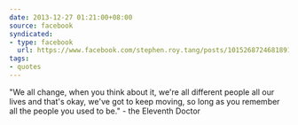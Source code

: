 ```yaml
---
date: 2013-12-27 01:21:00+08:00
source: facebook
syndicated:
- type: facebook
  url: https://www.facebook.com/stephen.roy.tang/posts/10152687246818912
tags:
- quotes
---
```


"We all change, when you think about it, we're all different people all our lives and that's okay, we've got to keep moving, so long as you remember all the people you used to be." - the Eleventh Doctor